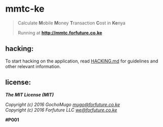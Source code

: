 # mmtc-ke

> Calculate **M**obile **M**oney **T**ransaction **C**ost in **Ke**nya
>
> Running at **http://mmtc.forfuture.co.ke**


## hacking:

To start hacking on the application, read [HACKING.md][hacking] for
guidelines and other relevant information.

[hacking]:https://github.com/forfuturellc/mmtc-ke/blob/master/HACKING.md


## license:


***The MIT License (MIT)***

*Copyright (c) 2016 GochoMugo <mugo@forfuture.co.ke><br>
Copyright (c) 2016 Forfuture LLC <we@forfuture.co.ke>*

**#P001**
